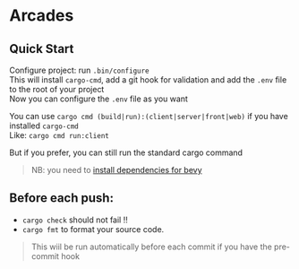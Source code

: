 # Arcades

## Quick Start

Configure project: run `.bin/configure`  
This will install `cargo-cmd`, add a git hook for validation and add the `.env` file to the root of your project  
Now you can configure the `.env` file as you want

You can use `cargo cmd (build|run):(client|server|front|web)` if you have installed `cargo-cmd`  
Like: `cargo cmd run:client`

But if you prefer, you can still run the standard cargo command

> NB: you need to [install dependencies for bevy](https://bevyengine.org/learn/book/getting-started/setup/)

## Before each push:

- `cargo check` should not fail !!
- `cargo fmt` to format your source code.

> This wiil be run automatically before each commit if you have the pre-commit hook
